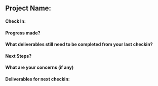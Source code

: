 ## Project Name:

#### Check In:

#### Progress made? 

#### What deliverables still need to be completed from your last checkin? 

#### Next Steps?

#### What are your concerns (if any)

#### Deliverables for next checkin:
